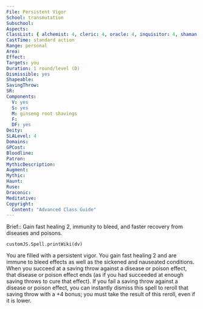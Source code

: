 ```yaml
---
File: Persistent Vigor
School: transmutation
Subschool: 
Aspects: 
ClassList: { alchemist: 4, cleric: 4, oracle: 4, inquisitor: 4, shaman: 4, witch: 4, psychic: 4 }
CastTime: standard action
Range: personal
Area: 
Effect: 
Targets: you
Duration: 1 round/level (D)
Dismissible: yes
Shapeable: 
SavingThrow: 
SR: 
Components:
  V: yes
  S: yes
  M: ginseng root shavings
  F: 
  DF: yes
Deity: 
SLALevel: 4
Domains: 
GPCost: 
Bloodline: 
Patron: 
MythicDescription: 
Augment: 
Mythic: 
Haunt: 
Ruse: 
Draconic: 
Meditative: 
Copyright:
  Content: "Advanced Class Guide"
---
```

Brief:: Gain fast healing 2, immunity to bleed, and faster recovery from diseases and poisons.

```dataviewjs
customJS.Spell.printWiki(dv)
```

You are filled with a persistent vigor. You gain fast healing 2 and are immune to bleed effects as well as the sickened and nauseated conditions. When you succeed at a saving throw against a disease or poison effect, that disease or poison effect ends (as if you had succeeded at enough saving throws to cure that effect).  If you fail a saving throw against a disease or poison effect, you can instantly dismiss this spell to reroll that saving throw with a +4 bonus; you must take the result of this reroll, even if it is lower.
